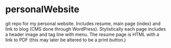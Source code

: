 # personalWebsite
git repo for my personal website.
Includes resume, main page (index) and link to blog (CMS done through WordPress).
Stylistically each page includes a header image and tag line with menu.
The resume page is HTML with a link to PDF (this may later be altered to be a print button.)
